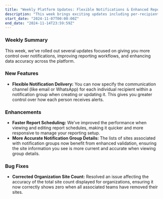 ```yaml
---
title: "Weekly Platform Updates: Flexible Notifications & Enhanced Reporting"
description: "This week brings exciting updates including per-recipient notification channel options, faster report schedule loading, and improved accuracy for organization site counts."
start_date: "2024-11-07T00:00:00Z"
end_date: "2024-11-14T23:59:59Z"
---
```


### Weekly Summary

This week, we've rolled out several updates focused on giving you more control over notifications, improving reporting workflows, and enhancing data accuracy across the platform.

### New Features

*   **Flexible Notification Delivery:** You can now specify the communication channel (like email or WhatsApp) for each individual recipient within a notification group when creating or updating it. This gives you greater control over how each person receives alerts.

### Enhancements

*   **Faster Report Scheduling:** We've improved the performance when viewing and editing report schedules, making it quicker and more responsive to manage your reporting setup.
*   **More Accurate Notification Group Details:** The lists of sites associated with notification groups now benefit from enhanced validation, ensuring the site information you see is more current and accurate when viewing group details.

### Bug Fixes

*   **Corrected Organization Site Count:** Resolved an issue affecting the accuracy of the total site count displayed for organizations, ensuring it now correctly shows zero when all associated teams have removed their sites.
